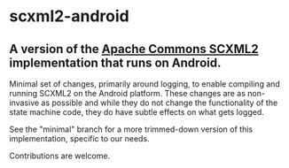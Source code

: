 # scxml2-android

## A version of the [Apache Commons SCXML2](http://commons.apache.org/proper/commons-scxml/) implementation that runs on Android.

Minimal set of changes, primarily around logging, to enable compiling and running SCXML2 on the Android platform.  These changes are as non-invasive as possible and while they do not change the functionality of the state machine code, they do have subtle effects on what gets logged.

See the "minimal" branch for a more trimmed-down version of this implementation, specific to our needs.

Contributions are welcome.
